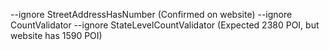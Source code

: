 --ignore StreetAddressHasNumber (Confirmed on website)
--ignore CountValidator --ignore StateLevelCountValidator (Expected 2380 POI, but website has 1590 POI)
